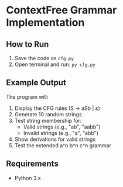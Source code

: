 # ContextFree Grammar Implementation

## How to Run
1. Save the code as `cfg.py`
2. Open terminal and run: `py cfg.py`

## Example Output
The program will:
1. Display the CFG rules (S → aSb | ε)
2. Generate 10 random strings
3. Test string membership for:
   - Valid strings (e.g., "ab", "aabb")
   - Invalid strings (e.g., "a", "abb")
4. Show derivations for valid strings
5. Test the extended a^n b^n c^n grammar 

## Requirements
- Python 3.x
